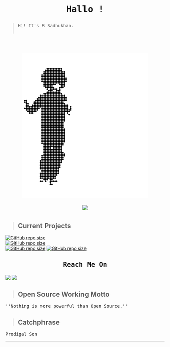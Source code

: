 <h1 align="center"><pre>Hallo !</pre></h1>


><pre>Hi! It's R Sadhukhan.

<br>
<h2 align="center"><img src="autoload/STRd.gif" ></h2>

<h6 align="center"><a href="https://open.spotify.com/track/3S2R0EVwBSAVMd5UMgKTL0?si=Zu5t6ed1QdCRjdkz3fLr8Q&utm_source=copy-link"><img src="https://img.shields.io/badge/Spotify-1ED760?&style=for-the-badge&logo=spotify&logoColor=black"></a></h6>

> ## Current Projects
<a href="https://github.com/SudipC3/github-explore"><img alt="GitHub repo size" src="https://img.shields.io/github/repo-size/SudipC3/github-explore?color=%23003366&label=github-explore&logo=github&logoColor=black&style=for-the-badge"></a>
<br>
<a href="https://github.com/SadhukhanR/bmiconsole"><img alt="GitHub repo size" src="https://img.shields.io/github/repo-size/SadhukhanR/bmiconsole?color=%23ff6700&label=bmiconsole&logo=github&logoColor=black&style=for-the-badge"></a>
<br>
<a href="https://github.com/SadhukhanR/kex"><img alt="GitHub repo size" src="https://img.shields.io/github/repo-size/SadhukhanR/kex?label=Kex&logo=github&style=for-the-badge"></a>
<a href="https://github.com/SadhukhanR/papae"><img alt="GitHub repo size" src="https://img.shields.io/github/repo-size/SadhukhanR/papae?label=Papae&logo=github&style=for-the-badge"></a>

<h2 align="center"><pre>Reach Me On</pre></h2>
<a href="https://twitter.com/_sadhukhan"><img src="https://img.shields.io/badge/twitter-%231DA1F2.svg?&style=for-the-badge&logo=twitter&logoColor=white" /></a>
<a href="mailto:rohit02sadhukhan@pm.me?subject=Hi! R Sadhukhan"><img src="https://img.shields.io/badge/ProtonMail-8B89CC?style=for-the-badge&logo=protonmail&logoColor=white"/></a>

> ## Open Source Working Motto
<pre>
''Nothing is more powerful than Open Source.''
</pre>

> ## Catchphrase
<pre>
Prodigal Son
</pre>
----------------------------------------
